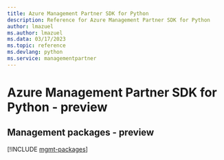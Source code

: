 ```yaml
---
title: Azure Management Partner SDK for Python
description: Reference for Azure Management Partner SDK for Python
author: lmazuel
ms.author: lmazuel
ms.data: 03/17/2023
ms.topic: reference
ms.devlang: python
ms.service: managementpartner
---
```

# Azure Management Partner SDK for Python - preview

## Management packages - preview
[!INCLUDE [mgmt-packages](management-partner-mgmt-index.md)]